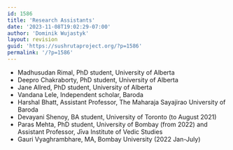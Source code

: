 ```yaml
---
id: 1586
title: 'Research Assistants'
date: '2023-11-08T19:02:29-07:00'
author: 'Dominik Wujastyk'
layout: revision
guid: 'https://sushrutaproject.org/?p=1586'
permalink: '/?p=1586'
---
```


- Madhusudan Rimal, PhD student, University of Alberta
- Deepro Chakraborty, PhD student, University of Alberta
- Jane Allred, PhD student, University of Alberta
- Vandana Lele, Independent scholar, Baroda
- Harshal Bhatt, Assistant Professor, The Maharaja Sayajirao University of Baroda
- Devayani Shenoy, BA student, University of Toronto (to August 2021)
- Paras Mehta, PhD student, University of Bombay (from 2022) and Assistant Professor, Jīva Institute of Vedic Studies
- Gauri Vyaghrambhare, MA, Bombay University (2022 Jan-July)